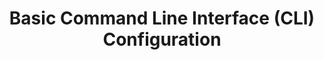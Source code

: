 ---
layout: module
title: Basic Command Line Interface (CLI) Configuration
pre-requisites: CONT-05_Merging-pull-requests
learning-objective: Configure the CLI to work effectively with Git.
screens:
  - image-slide:
      title: Git Configuration Levels
      image: config-levels.jpg
      presenter-script:
        - If you prefer to work on the command line, you can easily integrate GitHub into your current workflow. The first thing you should do when you get started using git is to set your configuration options.
        - Git allows you to set configuration options at three different levels.
        - --system - These are system-wide configurations. They apply to all users on this computer.
        - --global - These are the user level configurations. They only apply to your user account.
        - --local - These are the repository level configurations. They only apply to the specific repository where they are set.
        - The default value for git config is --local.
        - We will revisit our configuration setting throughout the class; right now we are only setting the essentials to get us started.
  - image-slide:
      title: Checking Git Version
      image: git-version.jpg
      presenter-script:
        - "Git is OS agnostic; the commands are essentially the same whether you are on Mac, Windows or Linux. You can use your favorite application to interact with the command line. Follow along with the commands in this video to make sure your computer is configured correctly."
        - "First, let's check the version of Git currently installed on your system. At the very least you should have a version greater than 1.9.5 installed."
  - image-slide:
      title: Pre-viewing Configuration Settings
      image: config-list.jpg
      presenter-script:
        - "If you would like to see which config settings have been added automatically, you can type `git config --list`. This will automatically read from each of the storage containers for config settings and list them."
  - image-slide:
      title: Configuring User Name and Email
      image: config-username-email.jpg
      presenter-script:
        - "Go ahead and follow along as we set up our basic configurations. Git uses the config settings for your user name and email address to generate a unique fingerprint for each of the commits you create, so let's set our user name and email address first. Type `git config --global user.name \"<user name>\"` and Type `git config --global user.email \"<user email>\"`"
  - image-slide:
      title: Configuring Default Editor
      image: config-editor.jpg
      presenter-script:
        - "Next, we will add a default text editor. This is the text editor git will use when you need to edit things like commit messages or handle merge conflicts. Typing `git config --global core.editor \"atom --wait\"` will tell Git to use the open source atom text editor. If you would like to use a different editor you can look for instructions at https://help.github.com/articles/associating-text-editors-with-git/"
  - image-slide:
      title: Configuring Autocrlf
      image: config-autocrlf.jpg
      presenter-script:
        - "`autocrlf` stands for auto carriage return line feed. Different systems handle line endings and line breaks differently. If you open a file created on another system and do not have this config option set, git will think you made changes to the file based on the way your system handles this type of file. Type `git config --global core.autocrlf` If you are on a Windows machine, you will want to set this option to `true`. If you are on a Mac or Linux machine, you will set it to `input`."
  - image-slide:
      title: Configuring Default Push Behavior
      image: config-push-default.jpg
      presenter-script:
        - "One final configuration option we will want to set is our default value for push. When you push changes from your local computer to the remote you can choose whether you want git to automatically push all of the local branches to their matching branches on the remote or whether you only want the currently checked out branch to be pushed. The config setting we use to set this option is push.default. We can set the default to `matching` if we want to push all branches automatically. OR, we can set it to `simple` if we only want to push the branch we are on. For now, let's use `git config --global push.default simple`."
  - image-slide:
      title: Viewing Configuration Settings
      image: config-list.jpg
      presenter-script:
        - "Now that we have set some of our own configuration options, let's take another look at `git config --list`. You may notice duplicate settings if the same variable is set in multiple locations. The lowest value on the list takes precedence."
additional-labs:
additional-questions:
resources:

---